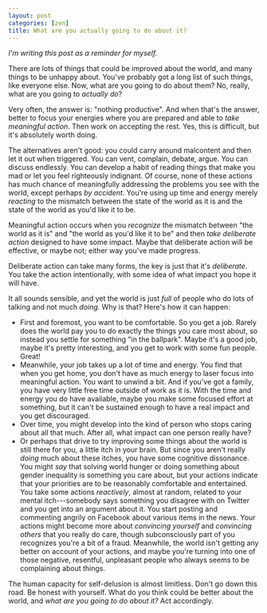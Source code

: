 ```yaml
---
layout: post
categories: [zen]
title: What are you actually going to do about it?
---
```


_I'm writing this post as a reminder for myself._

There are lots of things that could be improved about the world, and many things to be unhappy about. You've probably got a long list of such things, like everyone else. Now, what are you going to do about them? No, really, what are you going to *actually do*?

Very often, the answer is: "nothing productive". And when that's the answer, better to focus your energies where you are prepared and able to *take meaningful action*. Then work on accepting the rest. Yes, this is difficult, but it's absolutely worth doing.

The alternatives aren't good: you could carry around malcontent and then let it out when triggered. You can vent, complain, debate, argue. You can discuss endlessly. You can develop a habit of reading things that make you mad or let you feel righteously indignant. Of course, none of these actions has much chance of meaningfully addressing the problems you see with the world, except perhaps *by accident*. You're using up time and energy merely *reacting* to the mismatch between the state of the world as it is and the state of the world as you'd like it to be.

Meaningful action occurs when you *recognize* the mismatch between "the world as it is" and "the world as you'd like it to be" and then *take deliberate action* designed to have some impact. Maybe that deliberate action will be effective, or maybe not; either way you've made progress.

Deliberate action can take many forms, the key is just that it's *deliberate*. You take the action intentionally, with some idea of what impact you hope it will have.

It all sounds sensible, and yet the world is just _full_ of people who do lots of talking and not much _doing_. Why is that? Here's how it can happen:

* First and foremost, you want to be comfortable. So you get a job. Rarely does the world pay you to do exactly the things you care most about, so instead you settle for something "in the ballpark". Maybe it's a good job, maybe it's pretty interesting, and you get to work with some fun people. Great!
* Meanwhile, your job takes up a lot of time and energy. You find that when you get home, you don't have as much energy to laser focus into meaningful action. You want to unwind a bit. And if you've got a family, you have very little free time outside of work as it is. With the time and energy you do have available, maybe you make some focused effort at something, but it can't be sustained enough to have a real impact and you get discouraged.
* Over time, you might develop into the kind of person who stops caring about all that much. After all, what impact can one person really have?
* Or perhaps that drive to try improving some things about the world is still there for you, a little itch in your brain. But since you aren't really *doing* much about these itches, you have some cognitive dissonance. You might *say* that solving world hunger or doing something about gender inequality is something you care about, but your actions indicate that your priorities are to be reasonably comfortable and entertained. You take some actions _reactively_, almost at random, related to your mental itch---somebody says something you disagree with on Twitter and you get into an argument about it. You start posting and commenting angrily on Facebook about various items in the news. Your actions might become more about *convincing yourself* and *convincing others* that you really do care, though subconsciously part of you recognizes you're a bit of a fraud. Meanwhile, the world isn't getting any better on account of your actions, and maybe you're turning into one of those negative, resentful, unpleasant people who always seems to be complaining about things.

The human capacity for self-delusion is almost limitless. Don't go down this road. Be honest with yourself. What do you think could be better about the world, and _what are you going to do about it?_ Act accordingly.
